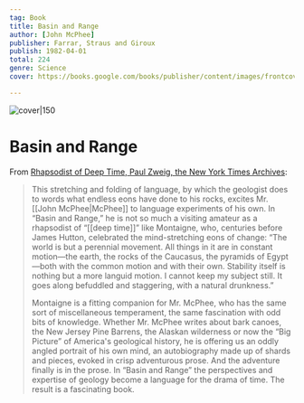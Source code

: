 ```yaml
---
tag: Book
title: Basin and Range
author: [John McPhee]
publisher: Farrar, Straus and Giroux
publish: 1982-04-01
total: 224
genre: Science
cover: https://books.google.com/books/publisher/content/images/frontcover/Apu1YJsQcaAC?fife=w600-h900&source=gbs_api&source=gbs_api

---
```


![cover|150](https://books.google.com/books/publisher/content/images/frontcover/Apu1YJsQcaAC?fife=w600-h900&source=gbs_api&source=gbs_api)

# Basin and Range

From [Rhapsodist of Deep Time, Paul Zweig, the New York Times Archives](https://www.nytimes.com/1981/05/17/books/rhapsodist-of-deep-time.html):

> This stretching and folding of language, by which the geologist does to words what endless eons have done to his rocks, excites Mr. [[John McPhee|McPhee]] to language experiments of his own. In “Basin and Range,” he is not so much a visiting amateur as a rhapsodist of “[[deep time]]” like Montaigne, who, centuries before James Hutton, celebrated the mind-stretching eons of change: “The world is but a perennial movement. All things in it are in constant motion—the earth, the rocks of the Caucasus, the pyramids of Egypt—both with the common motion and with their own. Stability itself is nothing but a more languid motion. I cannot keep my subject still. It goes along befuddled and staggering, with a natural drunkness.”
> 
> Montaigne is a fitting companion for Mr. McPhee, who has the same sort of miscellaneous temperament, the same fascination with odd bits of knowledge. Whether Mr. McPhee writes about bark canoes, the New Jersey Pine Barrens, the Alaskan wilderness or now the “Big Picture” of America's geological history, he is offering us an oddly angled portrait of his own mind, an autobiography made up of shards and pieces, evoked in crisp adventurous prose. And the adventure finally is in the prose. In “Basin and Range” the perspectives and expertise of geology become a language for the drama of time. The result is a fascinating book.